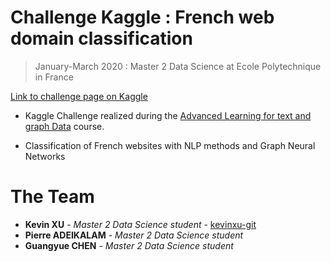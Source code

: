 # Challenge Kaggle : French web domain classification
> January-March 2020 : Master 2 Data Science at Ecole Polytechnique in France

[Link to challenge page on Kaggle](https://www.kaggle.com/c/fr-domain-classification)

+ Kaggle Challenge realized during the [Advanced Learning for text and graph Data](https://moodle.lix.polytechnique.fr/moodle/) course.

+ Classification of French websites with NLP methods and Graph Neural Networks

# The Team
+ **Kevin XU** - *Master 2 Data Science student* - [kevinxu-git](https://github.com/kevinxu-git)
+ **Pierre ADEIKALAM** - *Master 2 Data Science student*
+ **Guangyue CHEN** - *Master 2 Data Science student* 

